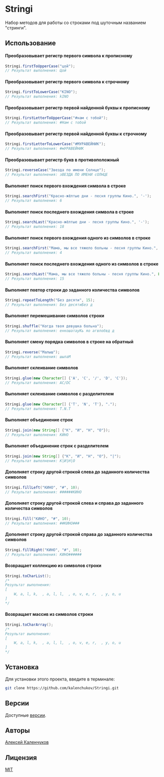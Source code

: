 # Stringi

Набор методов для работы со строками под шуточным названием "стринги".

## Использование

#### Преобразовывает регистр первого символа к прописному

```java
Stringi.firstToUpperCase("цой");
// Результат выполнения: Цой
```

#### Преобразовывает регистр первого символа к строчному

```java
Stringi.firstToLowerCase("KINO");
// Результат выполнения: kINO
```

#### Преобразовывает регистр первой найденной буквы к прописному

```java
Stringi.firstLetterToUpperCase("#нам с тобой");
// Результат выполнения: #Нам с тобой
```

#### Преобразовывает регистр первой найденной буквы к строчному

```java
Stringi.firstLetterToLowerCase("#МУРАВЕЙНИК");
// Результат выполнения: #мУРАВЕЙНИК
```

#### Преобразовывает регистр букв в противоположный

```java
Stringi.reverseCase("Звезда по имени Солнце");
// Результат выполнения: зВЕЗДА ПО ИМЕНИ сОЛНЦЕ
```

#### Выполняет поиск первого вхождения символа в строке

```java
Stringi.searchFirst("Красно-жёлтые дни - песня группы Кино.", '-');
// Результат выполнения: 6
```

#### Выполняет поиск последнего вхождения символа в строке

```java
Stringi.searchLast("Красно-жёлтые дни - песня группы Кино.", '-');
// Результат выполнения: 18
```

#### Выполняет поиск первого вхождения одного из символов в строке

```java
Stringi.searchFirst("Мама, мы все тяжело больны - песня группы Кино.", List.of('ж', ','));
// Результат выполнения: 4
```

#### Выполняет поиск последнего вхождения одного из символов в строке

```java
Stringi.searchLast("Мама, мы все тяжело больны - песня группы Кино.", List.of('ж', ','));
// Результат выполнения: 15
```

#### Выполняет повтор строки до заданного количества символов

```java
Stringi.repeatToLength("Без десяти", 15);
// Результат выполнения: Без десятиБез д
```

#### Выполняет перемешивание символов строки

```java
Stringi.shuffle("Когда твоя девушка больна");
// Результат выполнения: енкошатауКь яо агвлобвд д
```

#### Выполняет смену порядка символов в строке на обратный

```java
Stringi.reverse("Малыш");
// Результат выполнения: шылаМ
```

#### Выполняет склеивание символов

```java
Stringi.glue(new Character[] {'A', 'C', '/', 'D', 'C'});
// Результат выполнения: AC/DC
```

#### Выполняет склеивание символов с разделителем

```java
Stringi.glue(new Character[] {'T', 'N', 'T'}, ".");
// Результат выполнения: T.N.T
```

#### Выполняет объединение строк

```java
Stringi.join(new String[] {"К", "И", "Н", "О"});
// Результат выполнения: КИНО
```

#### Выполняет объединение строк с разделителем

```java
Stringi.join(new String[] {"К", "И", "Н", "О"}, "|");
// Результат выполнения: К|И|Н|О
```

#### Дополняет строку другой строкой слева до заданного количества символов

```java
Stringi.fillLeft("КИНО", "#", 10);
// Результат выполнения: ######КИНО
```

#### Дополняет строку другой строкой слева и справа до заданного количества символов

```java
Stringi.fill("КИНО", "#", 10);
// Результат выполнения: ##КИНО###
```

#### Дополняет строку другой строкой справа до заданного количества символов

```java
Stringi.fillRight("КИНО", "#", 10);
// Результат выполнения: КИНО######
```

#### Возвращает коллекцию из символов строки

```java
Stringi.toCharList();
/*
Результат выполнения:
[
	W, a, l, k,  , a, l, l,  , o, v, e, r,  , y, o, u
]
*/
```

#### Возвращает массив из символов строки

```java
Stringi.toCharArray();
/*
Результат выполнения:
[
	W, a, l, k,  , a, l, l,  , o, v, e, r,  , y, o, u
]
*/ 
```

## Установка

Для установки этого проекта, введите в терминале:

```bash
git clone https://github.com/kalenchukov/Stringi.git
```

## Версии

Доступные [версии](https://github.com/kalenchukov/Stringi/releases).

## Авторы

[Алексей Каленчуков](https://github.com/kalenchukov)

## Лицензия

[MIT](https://opensource.org/licenses/MIT)
